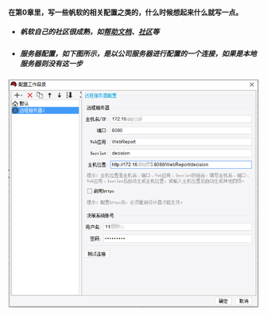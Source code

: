 #### 在第0章里，写一些帆软的相关配置之类的，什么时候想起来什么就写一点。
* ##### 帆软自己的社区很成熟，如[帮助文档](https://help.finereport.com/)、[社区](https://bbs.fanruan.com/)等
* ##### 服务器配置，如下图所示，是以公司服务器进行配置的一个连接，如果是本地服务器则没有这一步
![](https://github.com/Beancc/Main/blob/master/img/%E5%B8%86%E8%BD%AF/%E5%B8%86%E8%BD%AF%E6%9C%8D%E5%8A%A1%E5%99%A8%E8%BF%9E%E6%8E%A5.png)
